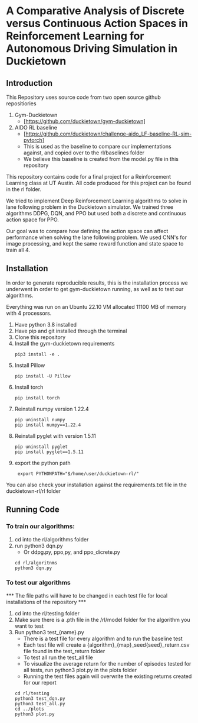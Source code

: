 # A Comparative Analysis of Discrete versus Continuous Action Spaces in  Reinforcement Learning for Autonomous Driving Simulation in Duckietown

## Introduction
This Repository uses source code from two open source github repositiories
1. Gym-Duckietown
    * [https://github.com/duckietown/gym-duckietown]
2. AIDO RL baseline
    * [https://github.com/duckietown/challenge-aido_LF-baseline-RL-sim-pytorch]
    * This is used as the baseline to compare our implementations against, and copied over to the rl/baselines folder
    * We believe this baseline is created from the model.py file in this repository

This repository contains code for a final project for a Reinforcement Learning class at UT Austin. All code produced for this project can be found in the rl folder.

We tried to implement Deep Reinforcement Learning algorithms to solve in lane following problem in the Duckietown simulator. We trained three algorithms DDPG, DQN, and PPO but used both a discrete and continuous action space for PPO.

Our goal was to compare how defining the action space can affect performance when solving the lane following problem. We used CNN's for image processing, and kept the same reward function and state space to train all 4. 

## Installation
In order to generate reproducible results, this is the installation process we underwent in order to get gym-duckietown running, as well as to test our algorithms.

Everything was run on an Ubuntu 22.10 VM allocated 11100 MB of memory with 4 processors.

1. Have python 3.8 installed  
2. Have pip and git installed through the terminal
3. Clone this repository
4. Install the gym-duckietown requirements
    ```
    pip3 install -e .
    ```
5. Install Pillow
    ```
    pip install -U Pillow
    ```
6. Install torch
    ```
    pip install torch
    ```
7. Reinstall numpy version 1.22.4
    ```
    pip uninstall numpy
    pip install numpy==1.22.4
    ```
8. Reinstall pyglet with version 1.5.11
    ```
    pip uninstall pyglet
    pip install pyglet==1.5.11
    ```
9. export the python path 
    ```
     export PYTHONPATH="$/home/user/duckietown-rl/"
    ```

You can also check your installation against the requirements.txt file in the duckietown-rl/rl folder

## Running Code
### To train our algorithms:
1. cd into the rl/algorithms folder
2. run python3 dqn.py
    * Or ddpg.py, ppo,py, and ppo_dicrete.py
    ```
    cd rl/algoritnms
    python3 dqn.py
    ```
### To test our algorithms
*** The file paths will have to be changed in each test file for local installations of the repository ***
1. cd into the rl/testing folder
2. Make sure there is a .pth file in the /rl/model folder for the algorithm you want to test
3. Run python3 test_{name}.py
    * There is a test file for every algorithm and to run the baseline test
    * Each test file will create a {algorithm}_{map}_seed{seed}_return.csv file found in the test_return folder
    * To test all run the test_all file
    * To visualize the average return for the number of episodes tested for all tests, run python3 plot.py in the plots folder
    * Running the test files again will overwrite the existing returns created for our report
    ```
    cd rl/testing
    python3 test_dqn.py
    python3 test_all.py
    cd ../plots
    python3 plot.py
    ```
